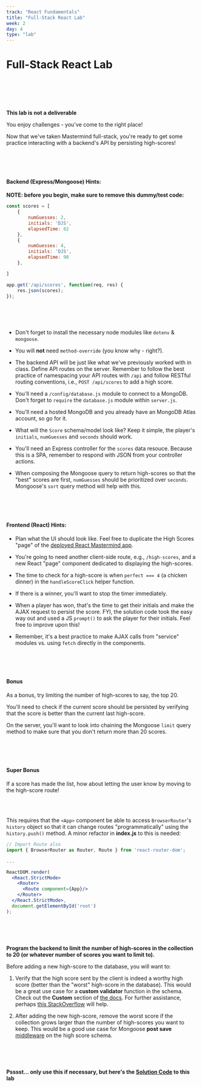 ```yaml
---
track: "React Fundamentals"
title: "Full-Stack React Lab"
week: 2
day: 4
type: "lab"
---
```



# Full-Stack React Lab

<br>
<br>
<br>
<br>


**This lab is not a deliverable**

You enjoy challenges - you've come to the right place!

Now that we've taken Mastermind full-stack, you're ready to get some practice interacting with a backend's API by persisting high-scores!


<br>
<br>
<br>


#### Backend (Express/Mongoose) Hints:

**NOTE: before you begin, make sure to remove this dummy/test code:**

```javascript
const scores = [
    {
        numGuesses: 2,
        initials: 'DJS',
        elapsedTime: 62
    },
    {
        numGuesses: 4,
        initials: 'DJS',
        elapsedTime: 90
    },

]

app.get('/api/scores', function(req, res) {
    res.json(scores);
});
```

<br>
<br>
<br>

- Don't forget to install the necessary node modules like `dotenv` & `mongoose`. 

- You will **not** need `method-override` (you know why - right?).

- The backend API will be just like what we've previously worked with in class.  Define API routes on the server. Remember to follow the best practice of namespacing your API routes with `/api` and follow RESTful routing conventions, i.e., `POST /api/scores` to add a high score.

- You'll need a `/config/database.js` module to connect to a MongoDB. Don't forget to `require` the `database.js` module within `server.js`.  

- You'll need a hosted MongoDB and you already have an MongoDB Atlas account, so go for it.

- What will the `Score` schema/model look like? Keep it simple, the player's `initials`, `numGuesses` and `seconds` should work.

- You'll need an Express controller for the `scores` data resouce. Because this is a SPA, remember to respond with JSON from your controller actions.

- When composing the Mongoose query to return high-scores so that the "best" scores are first, `numGuesses` should be prioritized over `seconds`. Mongoose's `sort` query method will help with this.


<br>
<br>
<br>



#### Frontend (React) Hints:

- Plan what the UI should look like. Feel free to duplicate the High Scores "page" of the [deployed React Mastermind app](https://sei-mastermind.herokuapp.com/).

- You're going to need another client-side route, e.g., `/high-scores`, and a new React "page" component dedicated to displaying the high-scores.

- The time to check for a high-score is when `perfect === 4` (a chicken dinner) in the `handleScoreClick` helper function.

- If there is a winner, you'll want to stop the timer immediately.

- When a player has won, that's the time to get their initials and make the AJAX request to persist the score. FYI, the solution code took the easy way out and used a JS `prompt()` to ask the player for their initials. Feel free to improve upon this!

- Remember, it's a best practice to make AJAX calls from "service" modules vs. using `fetch` directly in the components.

<br>
<br>
<br>




#### Bonus

As a bonus, try limiting the number of high-scores to say, the top 20.

You'll need to check if the current score should be persisted by verifying that the score is better than the current last high-score.

On the server, you'll want to look into chaining the Mongoose `limit` query method to make sure that you don't return more than 20 scores.

<br>
<br>
<br>




#### Super Bonus

If a score has made the list, how about letting the user know by moving to the high-score route! 

<br>
<br>

This requires that the `<App>` component be able to access `BrowserRouter`'s `history` object so that it can change routes "programmatically" using the `history.push()` method. A minor refactor in **index.js** to this is needed:

```jsx
// Import Route also
import { BrowserRouter as Router, Route } from 'react-router-dom';

...

ReactDOM.render(
  <React.StrictMode>
    <Router>
      <Route component={App}/>
    </Router>
  </React.StrictMode>,
  document.getElementById('root')
);
```

<br>
<br>
<br>


**Program the backend to limit the number of high-scores in the collection to 20 (or whatever number of scores you want to limit to).**

Before adding a new high-score to the database, you will want to:

1. Verify that the high score sent by the client is indeed a worthy high score (better than the "worst" high-score in the database). This would be a great use case for a **custom validator** function in the schema.  Check out the **Custom** section of [the docs](http://mongoosejs.com/docs/validation.html). For further assistance, perhaps [this StackOverflow](https://stackoverflow.com/questions/43962430/mongoose-how-to-prevent-mongodb-to-save-duplicate-email-records-in-database) will help.

2. After adding the new high-score, remove the worst score if the collection grows larger than the number of high-scores you want to keep.  This would be a good use case for Mongoose **post save** [middleware](http://mongoosejs.com/docs/middleware.html) on the high score schema.


<br>
<br>
<br>



**Psssst... only use this if necessary, but here's the <a href="/downloads/react_fundamentals/full-stack-react-lab-solution/full-stack-react-mastermind.zip" download>Solution Code</a> to this lab**




